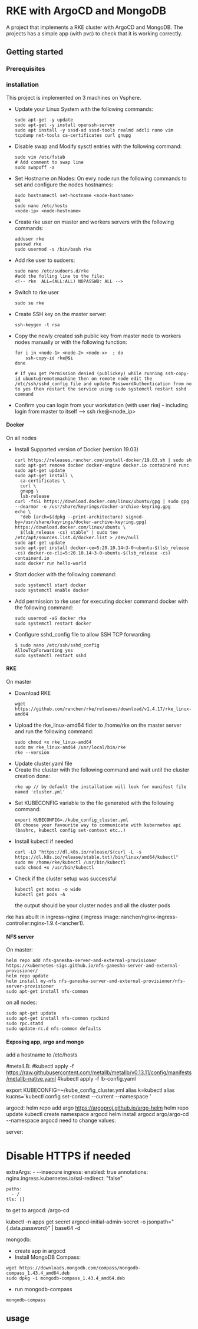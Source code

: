 # RKE with ArgoCD and MongoDB
A project that implements a RKE cluster with ArgoCD and MongoDB. The projects has a simple app (with pvc) to check that it is working correctly.

## Getting started

### Prerequisites

### installation

This project is implemented on 3 machines on Vsphere.

- Update your Linux System with the following commands:
    ```
    sudo apt-get -y update
    sudo apt-get -y install openssh-server
    sudo apt install -y sssd-ad sssd-tools realmd adcli nano vim tcpdump net-tools ca-certificates curl gnupg
    ```
- Disable swap and Modify sysctl entries with the following command:
    ```
    sudo vim /etc/fstab
    # Add comment to swap line
    sudo swapoff -a
    ```
- Set Hostname on Nodes:
    On evry node run the following commands to set and configure the nodes hostnames:
    ```
    sudo hostnamectl set-hostname <node-hostname>
    OR
    sudo nano /etc/hosts
    <node-ip> <node-hostname>
    ```
- Create rke user on master and workers servers with the following commands:
    ```
    adduser rke
    passwd rke
    sudo usermod -s /bin/bash rke
    ```
- Add rke user to sudoers:
    ```
    sudo nano /etc/sudoers.d/rke
    #add the folling line to the file:
    <!-- rke  ALL=(ALL:ALL) NOPASSWD: ALL -->
    ```
- Switch to rke user
  ```
  sudo su rke
  ```
- Create SSH key on the master server: 
  ```
  ssh-keygen -t rsa
  ```
- Copy the newly created ssh public key from master node to workers nodes manually or with the following function:
    ```
    for i in <node-1> <node-2> <node-x>  ; do
        ssh-copy-id rke@$i
    done
        
  # If you get Permission denied (publickey) while running ssh-copy-id ubuntu@remotemachine then on remote node edit the /etc/ssh/sshd_config file and update PasswordAuthentication from no to yes then restart the service using sudo systemctl restart sshd command
  ```
- Confirm you can login from your workstation (with user rke) - including login from master to itself --> ssh rke@<node_ip>
#### Docker
On all nodes
- Install Supported version of Docker
  (version 19.03) 
    ```
    curl https://releases.rancher.com/install-docker/19.03.sh | sudo sh
    sudo apt-get remove docker docker-engine docker.io containerd runc
    sudo apt-get update
    sudo apt-get install \
      ca-certificates \
      curl \
      gnupg \
      lsb-release
    curl -fsSL https://download.docker.com/linux/ubuntu/gpg | sudo gpg --dearmor -o /usr/share/keyrings/docker-archive-keyring.gpg
    echo \
      "deb [arch=$(dpkg --print-architecture) signed-by=/usr/share/keyrings/docker-archive-keyring.gpg] https://download.docker.com/linux/ubuntu \
      $(lsb_release -cs) stable" | sudo tee /etc/apt/sources.list.d/docker.list > /dev/null
    sudo apt-get update
    sudo apt-get install docker-ce=5:20.10.14~3-0~ubuntu-$(lsb_release -cs) docker-ce-cli=5:20.10.14~3-0~ubuntu-$(lsb_release -cs) containerd.io
    sudo docker run hello-world
    ```
- Start docker with the following command:
    ```
    sudo systemctl start docker
    sudo systemctl enable docker
    ```
    
- Add permission to rke user for executing docker command docker with the following command:
    ```
    sudo usermod -aG docker rke
    sudo systemctl restart docker
    ```    

- Configure sshd_config file to allow SSH TCP forwarding
    ```
    $ sudo nano /etc/ssh/sshd_config
    AllowTcpForwarding yes
    sudo systemctl restart sshd
    ```
#### RKE
On master
- Download RKE
  ```
  wget https://github.com/rancher/rke/releases/download/v1.4.17/rke_linux-amd64
  ```
- Upload the rke_linux-amd64 flder to /home/rke on the master server and run the following command:
    ```
    sudo chmod +x rke_linux-amd64
    sudo mv rke_linux-amd64 /usr/local/bin/rke
    rke --version
    ```
- Update cluster.yaml file
- Create the cluster with the following command and wait until the cluster creation done:
    ```
    rke up // by default the installation will look for manifest file named 'cluster.yml'
    ```
- Set KUBECONFIG variable to the file generated with the following command:
    ```
    export KUBECONFIG=./kube_config_cluster.yml
    OR choose your favourite way to communicate with kubernetes api (bashrc, kubectl config set-context etc..)
    ```
- Install kubectl if needed
  ```
  curl -LO "https://dl.k8s.io/release/$(curl -L -s https://dl.k8s.io/release/stable.txt)/bin/linux/amd64/kubectl"
  sudo mv /home/rke/kubectl /usr/bin/kubectl
  sudo chmod +x /usr/bin/kubectl
  ```
- Check if the cluster setup was successful
  ```
  kubectl get nodes -o wide
  kubectl get pods -A
  ```
  the output should be your cluster nodes and all the cluster pods

rke has abuilt in ingress-nginx ( ingress image: rancher/nginx-ingress-controller:nginx-1.9.4-rancher1). 
#### NFS server
On master:
```
helm repo add nfs-ganesha-server-and-external-provisioner https://kubernetes-sigs.github.io/nfs-ganesha-server-and-external-provisioner/
helm repo update
helm install my-nfs nfs-ganesha-server-and-external-provisioner/nfs-server-provisioner
sudo apt-get install nfs-common
```
on all nodes:
```
sudo apt-get update
sudo apt-get install nfs-common rpcbind
sudo rpc.statd
sudo update-rc.d nfs-common defaults
```
#### Exposing app, argo and mongo

add a hostname to /etc/hosts

#metalLB:
#kubectl apply -f https://raw.githubusercontent.com/metallb/metallb/v0.13.11/config/manifests/metallb-native.yaml
#kubectl apply -f lb-config.yaml



export KUBECONFIG=~/kube_config_cluster.yml
alias k=kubectl
alias kucns='kubectl config set-context --current --namespace '









argocd:
helm repo add argo https://argoproj.github.io/argo-helm
helm repo update
kubectl create namespace argocd
helm install argocd argo/argo-cd --namespace argocd
need to change values:

server:
  # Disable HTTPS if needed
  extraArgs:
    - --insecure
  ingress:
    enabled: true
    annotations:
      nginx.ingress.kubernetes.io/ssl-redirect: "false"
    
    paths:
      - /
    tls: []


to get to argocd:
  <host>/argo-cd
  

kubectl -n apps get secret argocd-initial-admin-secret -o jsonpath="{.data.password}" | base64 -d



mongodb:
- create app in argocd
- Install MongoDB Compass:
```
wget https://downloads.mongodb.com/compass/mongodb-compass_1.43.4_amd64.deb
sudo dpkg -i mongodb-compass_1.43.4_amd64.deb
```
- run mongodb-compass
```
mongodb-compass
```



## usage



        